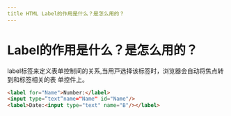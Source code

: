 ```yaml
---
title HTML Label的作⽤是什么？是怎么⽤的？
---
```


# Label的作⽤是什么？是怎么⽤的？

label标签来定义表单控制间的关系,当⽤⼾选择该标签时，浏览器会⾃动将焦点转到和标签相关的表
单控件上。

```html
<label for="Name">Number:</label>
<input type=“text“name="Name" id="Name"/>
<label>Date:<input type="text" name="B"/></label>
```

